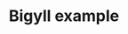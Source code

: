 ---
layout: big
title:  "Bigyll example"
sections:
- this is slide 1
- this is _slide 2_
- |
  This is a slide with multiple paragraphs.

  This is the second paragraph of the long slide.
---